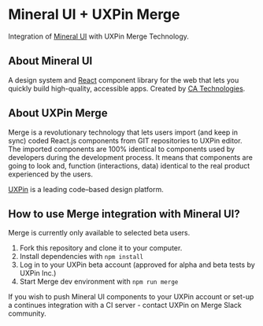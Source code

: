 # Mineral UI + UXPin Merge
Integration of [Mineral UI](https://mineral-ui.com/) with UXPin Merge Technology.

## About Mineral UI

A design system and [React](https://reactjs.org/) component library for the web that lets you quickly build high-quality, accessible apps. Created by [CA Technologies](http://ca.com).

## About UXPin Merge

Merge is a revolutionary technology that lets users import (and keep in sync) coded React.js components from GIT repositories to UXPin editor. 
The imported components are 100% identical to components used by developers during the development process. 
It means that components are going to look and, function (interactions, data) identical to the real product experienced by the users. 

[UXPin](http://uxpin.com) is a leading code–based design platform.

## How to use Merge integration with Mineral UI?

Merge is currently only available to selected beta users.

1. Fork this repository and clone it to your computer.
2. Install dependencies with `npm install`
3. Log in to your UXPin beta account (approved for alpha and beta tests by UXPin Inc.)
4. Start Merge dev environment with `npm run merge`

If you wish to push Mineral UI components to your UXPin account or set-up a continues integration with a CI server - contact UXPin on Merge Slack community.
